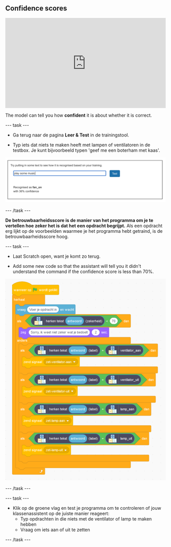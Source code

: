 ## Confidence scores

<html>
  <div style="position: relative; overflow: hidden; padding-top: 56.25%;">
    <iframe style="position: absolute; top: 0; left: 0; right: 0; width: 100%; height: 100%; border: none;" src="https://www.youtube.com/embed/ZvRBzkMUDlM?rel=0&cc_load_policy=1" allowfullscreen allow="accelerometer; autoplay; clipboard-write; encrypted-media; gyroscope; picture-in-picture; web-share"></iframe>
  </div>
</html>

The model can tell you how **confident** it is about whether it is correct.

\--- task ---

- Ga terug naar de pagina **Leer & Test** in de trainingstool.

- Typ iets dat niets te maken heeft met lampen of ventilatoren in de testbox. Je kunt bijvoorbeeld typen 'geef me een boterham met kaas'.

![Result of entering "play some music" is fan on with 36% confidence](images/play-music.png)

\--- /task ---

**De betrouwbaarheidsscore is de manier van het programma om je te vertellen hoe zeker het is dat het een opdracht begrijpt.** Als een opdracht erg lijkt op de voorbeelden waarmee je het programma hebt getraind, is de betrouwbaarheidsscore hoog.

\--- task ---

- Laat Scratch open, want je komt zo terug.

- Add some new code so that the assistant will tell you it didn't understand the command if the confidence score is less than 70%.

![New Scratch code: If recognise text (answer) confidence < 70, say 'Sorry I didn't understand that' for 2 seconds](images/code-with-confidence.png)

\--- /task ---

\--- task ---

- Klik op de groene vlag en test je programma om te controleren of jouw klassenassistent op de juiste manier reageert:
  - Typ opdrachten in die niets met de ventilator of lamp te maken hebben
  - Vraag om iets aan of uit te zetten

\--- /task ---
